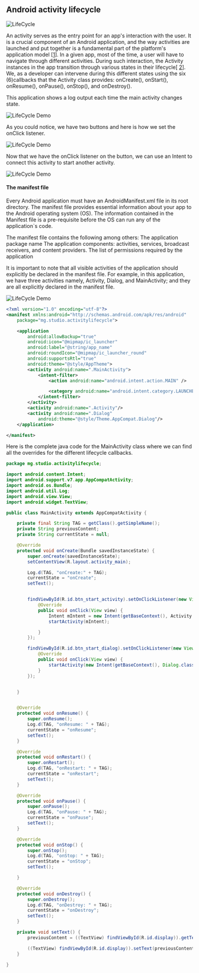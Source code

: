 ## Android activity lifecycle

![LifeCycle](display/display.gif)

An activity serves as the entry point for an app's interaction with the user.  It is a crucial component of an Android application, and the way activities are launched and put together is a fundamental part of the platform's application model [[1](https://developer.android.com/guide/components/activities/intro-activities.html)].
In a given app, most of the time, a user will have to navigate through different activities. During such interaction, the Activity instances in the app transition through various states in their lifecycle[ [2](https://developer.android.com/guide/components/activities/activity-lifecycle.html)].
We, as a developer can intervene during this different states using the six (6)callbacks that the Activity class provides:  onCreate(), onStart(), onResume(), onPause(), onStop(), and onDestroy().

This application shows a log output each time the main activity changes state. 

![LifeCycle Demo](display/demo.gif)

As you could notice, we have two buttons and here is how we set the onClick listener.

![LifeCycle Demo](display/connecting_buttons.gif)

Now that we have the onClick listener on the button, we can use an Intent to connect this activity to start another activity.

![LifeCycle Demo](display/onClickListener.gif)

#### The manifest file

Every Android application must have an AndroidManifest.xml file in its root directory. 
The manifest file provides essential information about your app to the Android operating system (OS). The information contained in the Manifest file is a pre-requisite before the OS can run any of the application`s code.

The manifest file contains the following among others:
The application package name
The application components: activities, services, broadcast receivers, and content providers.
The list of permissions required by the application

It is important to note that all visible activities of the application should explicitly be declared in the manifest file.
For example, in this application, we have three activities namely, Activity, Dialog, and MainActivity; and they are all explicitly declared in the manifest file.

![LifeCycle Demo](display/manifest.gif)

```xml
<?xml version="1.0" encoding="utf-8"?>
<manifest xmlns:android="http://schemas.android.com/apk/res/android"
    package="mg.studio.activitylifecycle">

    <application
        android:allowBackup="true"
        android:icon="@mipmap/ic_launcher"
        android:label="@string/app_name"
        android:roundIcon="@mipmap/ic_launcher_round"
        android:supportsRtl="true"
        android:theme="@style/AppTheme">
        <activity android:name=".MainActivity">
            <intent-filter>
                <action android:name="android.intent.action.MAIN" />

                <category android:name="android.intent.category.LAUNCHER" />
            </intent-filter>
        </activity>
        <activity android:name=".Activity"/>
        <activity android:name=".Dialog"
            android:theme="@style/Theme.AppCompat.Dialog"/>
    </application>

</manifest>

```

Here is the complete java code for the MainActivity class where we can find all the overrides for the different lifecycle callbacks.


```java
package mg.studio.activitylifecycle;

import android.content.Intent;
import android.support.v7.app.AppCompatActivity;
import android.os.Bundle;
import android.util.Log;
import android.view.View;
import android.widget.TextView;

public class MainActivity extends AppCompatActivity {

    private final String TAG = getClass().getSimpleName();
    private String previousContent;
    private String currentState = null;

    @Override
    protected void onCreate(Bundle savedInstanceState) {
        super.onCreate(savedInstanceState);
        setContentView(R.layout.activity_main);

        Log.d(TAG, "onCreate:" + TAG);
        currentState = "onCreate";
        setText();


        findViewById(R.id.btn_start_activity).setOnClickListener(new View.OnClickListener() {
            @Override
            public void onClick(View view) {
                Intent mIntent = new Intent(getBaseContext(), Activity.class);
                startActivity(mIntent);

            }
        });

        findViewById(R.id.btn_start_dialog).setOnClickListener(new View.OnClickListener() {
            @Override
            public void onClick(View view) {
                startActivity(new Intent(getBaseContext(), Dialog.class));
            }
        });


    }


    @Override
    protected void onResume() {
        super.onResume();
        Log.d(TAG, "onResume: " + TAG);
        currentState = "onResume";
        setText();
    }

    @Override
    protected void onRestart() {
        super.onRestart();
        Log.d(TAG, "onRestart: " + TAG);
        currentState = "onRestart";
        setText();
    }

    @Override
    protected void onPause() {
        super.onPause();
        Log.d(TAG, "onPause: " + TAG);
        currentState = "onPause";
        setText();
    }

    @Override
    protected void onStop() {
        super.onStop();
        Log.d(TAG, "onStop: " + TAG);
        currentState = "onStop";
        setText();

    }

    @Override
    protected void onDestroy() {
        super.onDestroy();
        Log.d(TAG, "onDestroy: " + TAG);
        currentState = "onDestroy";
        setText();
    }

    private void setText() {
        previousContent = ((TextView) findViewById(R.id.display)).getText().toString();

        ((TextView) findViewById(R.id.display)).setText(previousContent + "\n" + currentState);
    }

}

```